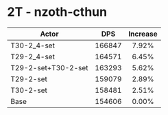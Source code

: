 # 2T - nzoth-cthun
| Actor | DPS | Increase |
|---|:---:|:---:|
|T30-2_4-set|166847|7.92%|
|T29-2_4-set|164571|6.45%|
|T29-2-set+T30-2-set|163293|5.62%|
|T29-2-set|159079|2.89%|
|T30-2-set|158481|2.51%|
|Base|154606|0.00%|
